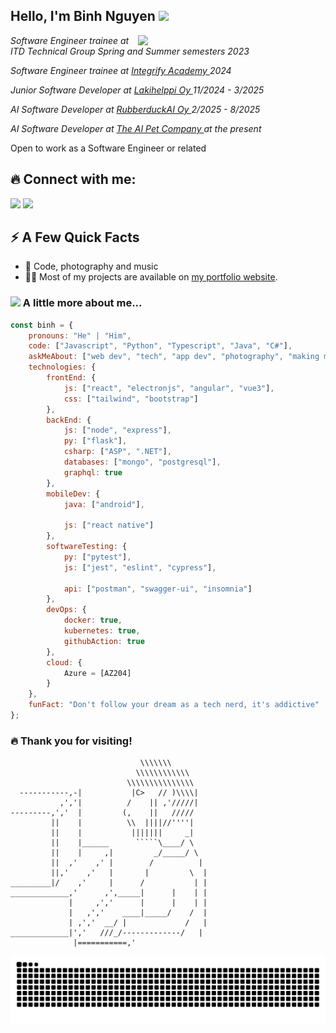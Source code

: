 <h2>Hello, I'm Binh Nguyen <img src="https://media.giphy.com/media/RbDKaczqWovIugyJmW/giphy.gif" width="50"></h2>
<img width="300px" align="right"
 src="https://media.giphy.com/media/wcgn5fVDjvR7pdvz4C/giphy.gif" />
<p><em>Software Engineer trainee at ITD Technical Group </a> Spring and Summer semesters 2023</em></p>
<p><em>Software Engineer trainee at <a href="https://www.integrify.io/" target="_blank" rel="noreferrer">Integrify Academy </a> 2024</em></p>
<p><em>Junior Software Developer at <a href="https://lakihelppi.com/" target="_blank" rel="noreferrer">Lakihelppi Oy </a> 11/2024 - 3/2025</em></p>
<p><em>AI Software Developer at <a href="https://rubberduck.live/" target="_blank" rel="noreferrer">RubberduckAI Oy </a>2/2025 - 8/2025</em></p>
<p><em>AI Software Developer at <a href="https://theaipetcompany.com/" target="_blank" rel="noreferrer">The AI Pet Company </a>at the present</em></p>
<p>Open to work as a Software Engineer or related</p>

## 🔥 Connect with me:
<p align="left">

<a href = "https://www.linkedin.com/in/binh-duc-nguyen-3b4839168/" target="_blank" rel="noreferrer"><img src="https://img.icons8.com/fluent/48/000000/linkedin.png"/></a>
<a href = "https://github.com/tripplen23" target="_blank" rel="noreferrer"><img src="https://img.icons8.com/fluent/48/000000/github.png"/></a>

</p>

<div>
  <h2>⚡️ A Few Quick Facts</h2>
  <ul>
    <li>🔭 Code, photography and music
    <li>👨‍💻 Most of my projects are available on <a href="https://nguyenducbinh.vercel.app/" target="_blank" rel="noreferrer">my portfolio website</a>.</li>
  </ul>
</div>

### <img src="https://media.giphy.com/media/bJ4TVNYNUympPgcpem/giphy.gif" width="50"> A little more about me...  

```javascript
const binh = {
    pronouns: "He" | "Him",
    code: ["Javascript", "Python", "Typescript", "Java", "C#"],
    askMeAbout: ["web dev", "tech", "app dev", "photography", "making music"],
    technologies: {
        frontEnd: {
            js: ["react", "electronjs", "angular", "vue3"],
            css: ["tailwind", "bootstrap"]
        },
        backEnd: {
            js: ["node", "express"],
            py: ["flask"],
            csharp: ["ASP", ".NET"],
            databases: ["mongo", "postgresql"],
            graphql: true
        },
        mobileDev: {
            java: ["android"],

            js: ["react native"]
        },
        softwareTesting: {
            py: ["pytest"],
            js: ["jest", "eslint", "cypress"],

            api: ["postman", "swagger-ui", "insomnia"]
        },
        devOps: {
            docker: true,
            kubernetes: true,
            githubAction: true
        },
        cloud: {
            Azure = [AZ204]
        }
    },
    funFact: "Don't follow your dream as a tech nerd, it's addictive"
};

```
### 🔥 Thank you for visiting!
```
                             \\\\\\\
                            \\\\\\\\\\\\
                          \\\\\\\\\\\\\\\
  -----------,-|           |C>   // )\\\\|
           ,','|          /    || ,'/////|
---------,','  |         (,    ||   /////
         ||    |          \\  ||||//''''|
         ||    |           |||||||     _|
         ||    |______      `````\____/ \
         ||    |     ,|         _/_____/ \
         ||  ,'    ,' |        /          |
         ||,'    ,'   |       |         \  |
_________|/    ,'     |      /           | |
_____________,'      ,',_____|      |    | |
             |     ,','      |      |    | |
             |   ,','    ____|_____/    /  |
             | ,','  __/ |             /   |
_____________|','   ///_/-------------/   |
              |===========,'
```

<img alt="snake eating my contributions" src="https://raw.githubusercontent.com/yunkhngn/yunkhngn/output/github-contribution-grid-snake-dark.svg"/>

